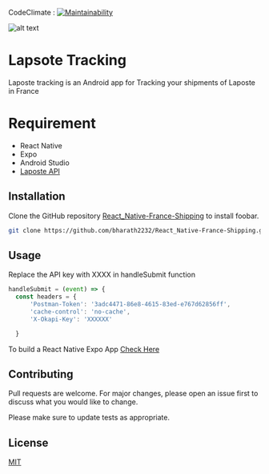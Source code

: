 CodeClimate : [![Maintainability](https://api.codeclimate.com/v1/badges/a99a88d28ad37a79dbf6/maintainability)](https://codeclimate.com/github/)

![alt text](https://bharath.fr/images/555.jpg)


# Lapsote Tracking

Laposte tracking is an Android app for Tracking your shipments of Laposte in France

# Requirement 

* React Native
* Expo
* Android Studio
* [Laposte API](https://developer.laposte.fr/products/suivi/latest)


## Installation

Clone the GitHub repository [React_Native-France-Shipping](https://github.com/bharath2232/React_Native-France-Shipping/) to install foobar.

```bash
git clone https://github.com/bharath2232/React_Native-France-Shipping.git
```

## Usage
Replace the API key with XXXX in handleSubmit function
```javascript
handleSubmit = (event) => {
  const headers = {
      'Postman-Token': '3adc4471-86e8-4615-83ed-e767d62856ff',
      'cache-control': 'no-cache',
      'X-Okapi-Key': 'XXXXXX'

  }
```
 To build a React Native Expo App [Check Here](https://docs.expo.io/versions/latest/distribution/building-standalone-apps/)
## Contributing
Pull requests are welcome. For major changes, please open an issue first to discuss what you would like to change.

Please make sure to update tests as appropriate.

## License
[MIT](https://choosealicense.com/licenses/mit/)
